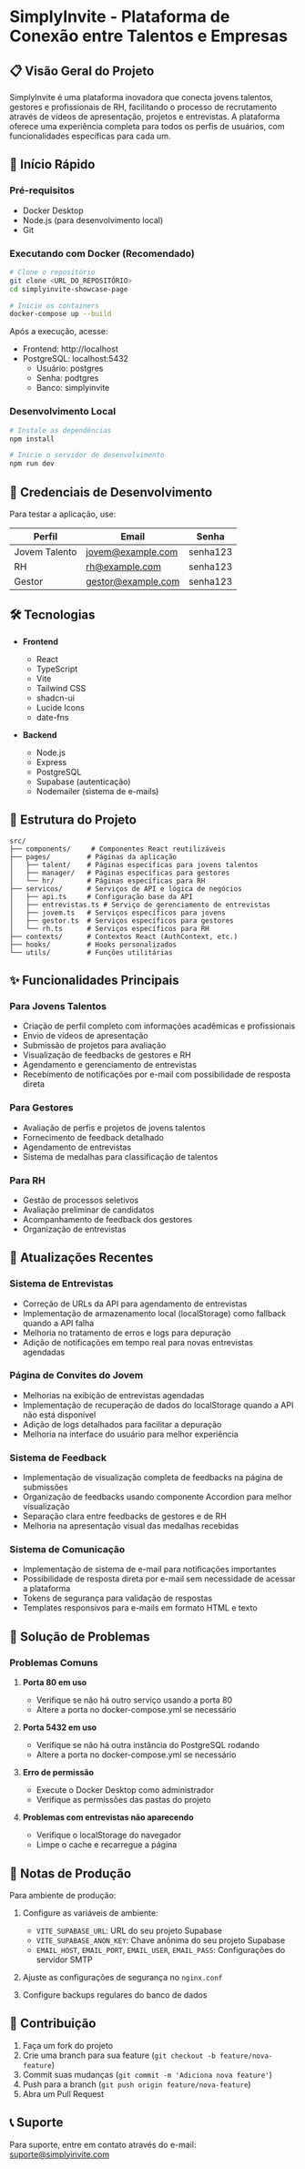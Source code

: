 # SimplyInvite - Plataforma de Conexão entre Talentos e Empresas

## 📋 Visão Geral do Projeto

SimplyInvite é uma plataforma inovadora que conecta jovens talentos, gestores e profissionais de RH, facilitando o processo de recrutamento através de vídeos de apresentação, projetos e entrevistas. A plataforma oferece uma experiência completa para todos os perfis de usuários, com funcionalidades específicas para cada um.

## 🚀 Início Rápido

### Pré-requisitos

- Docker Desktop
- Node.js (para desenvolvimento local)
- Git

### Executando com Docker (Recomendado)

```bash
# Clone o repositório
git clone <URL_DO_REPOSITÓRIO>
cd simplyinvite-showcase-page

# Inicie os containers
docker-compose up --build
```

Após a execução, acesse:

- Frontend: http://localhost
- PostgreSQL: localhost:5432
  - Usuário: postgres
  - Senha: podtgres
  - Banco: simplyinvite

### Desenvolvimento Local

```bash
# Instale as dependências
npm install

# Inicie o servidor de desenvolvimento
npm run dev
```

## 🔑 Credenciais de Desenvolvimento

Para testar a aplicação, use:

| Perfil        | Email              | Senha    |
| ------------- | ------------------ | -------- |
| Jovem Talento | jovem@example.com  | senha123 |
| RH            | rh@example.com     | senha123 |
| Gestor        | gestor@example.com | senha123 |

## 🛠️ Tecnologias

- **Frontend**

  - React
  - TypeScript
  - Vite
  - Tailwind CSS
  - shadcn-ui
  - Lucide Icons
  - date-fns

- **Backend**
  - Node.js
  - Express
  - PostgreSQL
  - Supabase (autenticação)
  - Nodemailer (sistema de e-mails)

## 📁 Estrutura do Projeto

```
src/
├── components/     # Componentes React reutilizáveis
├── pages/         # Páginas da aplicação
│   ├── talent/    # Páginas específicas para jovens talentos
│   ├── manager/   # Páginas específicas para gestores
│   └── hr/        # Páginas específicas para RH
├── servicos/      # Serviços de API e lógica de negócios
│   ├── api.ts     # Configuração base da API
│   ├── entrevistas.ts # Serviço de gerenciamento de entrevistas
│   ├── jovem.ts   # Serviços específicos para jovens
│   ├── gestor.ts  # Serviços específicos para gestores
│   └── rh.ts      # Serviços específicos para RH
├── contexts/      # Contextos React (AuthContext, etc.)
├── hooks/         # Hooks personalizados
└── utils/         # Funções utilitárias
```

## ✨ Funcionalidades Principais

### Para Jovens Talentos

- Criação de perfil completo com informações acadêmicas e profissionais
- Envio de vídeos de apresentação
- Submissão de projetos para avaliação
- Visualização de feedbacks de gestores e RH
- Agendamento e gerenciamento de entrevistas
- Recebimento de notificações por e-mail com possibilidade de resposta direta

### Para Gestores

- Avaliação de perfis e projetos de jovens talentos
- Fornecimento de feedback detalhado
- Agendamento de entrevistas
- Sistema de medalhas para classificação de talentos

### Para RH

- Gestão de processos seletivos
- Avaliação preliminar de candidatos
- Acompanhamento de feedback dos gestores
- Organização de entrevistas

## 🔄 Atualizações Recentes

### Sistema de Entrevistas

- Correção de URLs da API para agendamento de entrevistas
- Implementação de armazenamento local (localStorage) como fallback quando a API falha
- Melhoria no tratamento de erros e logs para depuração
- Adição de notificações em tempo real para novas entrevistas agendadas

### Página de Convites do Jovem

- Melhorias na exibição de entrevistas agendadas
- Implementação de recuperação de dados do localStorage quando a API não está disponível
- Adição de logs detalhados para facilitar a depuração
- Melhoria na interface do usuário para melhor experiência

### Sistema de Feedback

- Implementação de visualização completa de feedbacks na página de submissões
- Organização de feedbacks usando componente Accordion para melhor visualização
- Separação clara entre feedbacks de gestores e de RH
- Melhoria na apresentação visual das medalhas recebidas

### Sistema de Comunicação

- Implementação de sistema de e-mail para notificações importantes
- Possibilidade de resposta direta por e-mail sem necessidade de acessar a plataforma
- Tokens de segurança para validação de respostas
- Templates responsivos para e-mails em formato HTML e texto

## 🚨 Solução de Problemas

### Problemas Comuns

1. **Porta 80 em uso**

   - Verifique se não há outro serviço usando a porta 80
   - Altere a porta no docker-compose.yml se necessário

2. **Porta 5432 em uso**

   - Verifique se não há outra instância do PostgreSQL rodando
   - Altere a porta no docker-compose.yml se necessário

3. **Erro de permissão**

   - Execute o Docker Desktop como administrador
   - Verifique as permissões das pastas do projeto

4. **Problemas com entrevistas não aparecendo**
   - Verifique o localStorage do navegador
   - Limpe o cache e recarregue a página

## 📝 Notas de Produção

Para ambiente de produção:

1. Configure as variáveis de ambiente:

   - `VITE_SUPABASE_URL`: URL do seu projeto Supabase
   - `VITE_SUPABASE_ANON_KEY`: Chave anônima do seu projeto Supabase
   - `EMAIL_HOST`, `EMAIL_PORT`, `EMAIL_USER`, `EMAIL_PASS`: Configurações do servidor SMTP

2. Ajuste as configurações de segurança no `nginx.conf`

3. Configure backups regulares do banco de dados

## 🤝 Contribuição

1. Faça um fork do projeto
2. Crie uma branch para sua feature (`git checkout -b feature/nova-feature`)
3. Commit suas mudanças (`git commit -m 'Adiciona nova feature'`)
4. Push para a branch (`git push origin feature/nova-feature`)
5. Abra um Pull Request

## 📞 Suporte

Para suporte, entre em contato através do e-mail: suporte@simplyinvite.com
